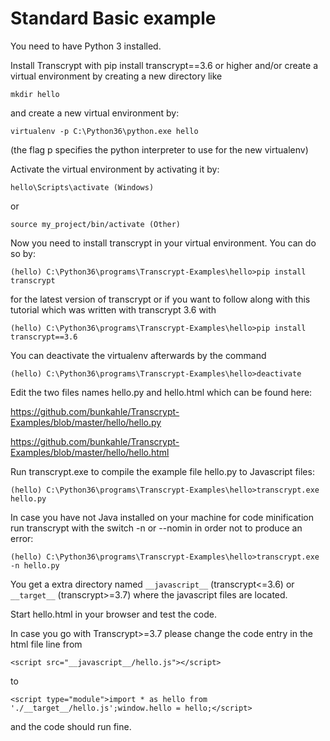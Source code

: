 Standard Basic example
======================

You need to have Python 3 installed.

Install Transcrypt with pip install transcrypt==3.6 or higher and/or create a virtual environment by
creating a new directory like 

```mkdir hello```

and create a new virtual environment by:

```virtualenv -p C:\Python36\python.exe hello```

(the flag p specifies the python interpreter to use for the new virtualenv)

Activate the virtual environment by activating it by:

```hello\Scripts\activate (Windows)```

or

```source my_project/bin/activate (Other)```

Now you need to install transcrypt in your virtual environment. 
You can do so by:

```(hello) C:\Python36\programs\Transcrypt-Examples\hello>pip install transcrypt```

for the latest version of transcrypt or if you want to follow along with this tutorial
which was written with transcrypt 3.6 with

```(hello) C:\Python36\programs\Transcrypt-Examples\hello>pip install transcrypt==3.6```

You can deactivate the virtualenv afterwards by the command 

```(hello) C:\Python36\programs\Transcrypt-Examples\hello>deactivate```

Edit the two files names hello.py and hello.html which can be found here:

https://github.com/bunkahle/Transcrypt-Examples/blob/master/hello/hello.py

https://github.com/bunkahle/Transcrypt-Examples/blob/master/hello/hello.html

Run transcrypt.exe to compile the example file hello.py to Javascript files:

```(hello) C:\Python36\programs\Transcrypt-Examples\hello>transcrypt.exe hello.py```

In case you have not Java installed on your machine for code minification run
transcrypt with the switch -n or --nomin in order not to produce an error:

```(hello) C:\Python36\programs\Transcrypt-Examples\hello>transcrypt.exe -n hello.py```

You get a extra directory named ```__javascript__``` (transcrypt<=3.6) or ```__target__``` (transcrypt>=3.7) where the javascript files are located.

Start hello.html in your browser and test the code.

In case you go with Transcrypt>=3.7 please change the code entry in the html file line from

```<script src="__javascript__/hello.js"></script>```

to 

```<script type="module">import * as hello from './__target__/hello.js';window.hello = hello;</script>```

and the code should run fine.

